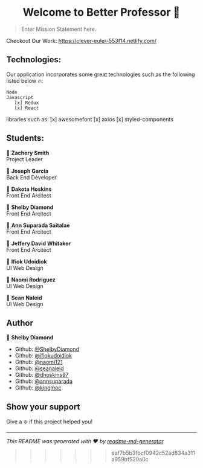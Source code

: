 <h1 align="center">Welcome to Better Professor 👋</h1>

> Enter Mission Statement here.

Checkout Our Work: https://clever-euler-553f14.netlify.com/

## Technologies:

Our application incorporates some great technologies such as the following listed below 🔥:

    Node
    Javascript
       [x] Redux
       [x] React

libraries such as:
[x] awesomefont
[x] axios
[x] styled-components

## Students:

:prince: **Zachery Smith**<br/>
Project Leader

:prince: **Joseph Garcia** <br/>
Back End Developer

:prince: **Dakota Hoskins** <br/>
Front End Arcitect <br/>

:princess: **Shelby Diamond** <br/>
Front End Arcitect <br/>

:princess: **Ann Suparada Saitalae** <br/>
Front End Arcitect <br/>

:prince: **Jeffery David Whitaker**<br/>
Front End Arcitect <br/>

:prince: **Ifiok Udoidiok** <br/>
UI Web Design <br/>

:princess: **Naomi Rodriguez**<br/>
UI Web Design <br/>

:prince: **Sean Naleid** <br/>
UI Web Design <br/>

## Author

:princess: **Shelby Diamond**

- Github: [@ShelbyDiamond](https://github.com/ShelbyDiamond)
- Github: [@ifiokudoidiok](https://github.com/ifiokudoidiok)
- Github: [@naomi121](https://github.com/naomi121)
- Github: [@seanaleid](https://github.com/seanaleid)
- Github: [@dhoskins97](https://github.com/dhoskins97)
- Github: [@annsuparada](https://github.com/annsuparada)
- Github: [@kingmoc](https://github.com/kingmoc)

## Show your support

Give a :sparkle: if this project helped you!

---

_This README was generated with ❤️ by [readme-md-generator](https://github.com/kefranabg/readme-md-generator)_

> > > > > > > eaf7b5b3fbcf0942c52ad834a311a959bf520a0c
